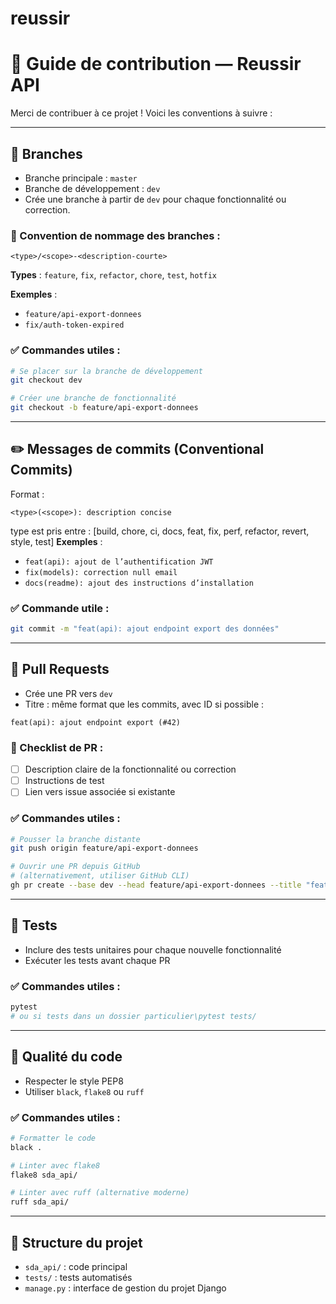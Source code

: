 # reussir
# 🤝 Guide de contribution — Reussir API

Merci de contribuer à ce projet ! Voici les conventions à suivre :

---

## 🧱 Branches

* Branche principale : `master`
* Branche de développement : `dev`
* Crée une branche à partir de `dev` pour chaque fonctionnalité ou correction.

### 🔹 Convention de nommage des branches :

```
<type>/<scope>-<description-courte>
```

**Types** : `feature`, `fix`, `refactor`, `chore`, `test`, `hotfix`

**Exemples** :

* `feature/api-export-donnees`
* `fix/auth-token-expired`

### ✅ Commandes utiles :

```bash
# Se placer sur la branche de développement
git checkout dev

# Créer une branche de fonctionnalité
git checkout -b feature/api-export-donnees
```

---

## ✏️ Messages de commits (Conventional Commits)

Format :

```
<type>(<scope>): description concise
```
type est pris entre : [build, chore, ci, docs, feat, fix, perf, refactor, revert, style, test]
**Exemples** :

* `feat(api): ajout de l’authentification JWT`
* `fix(models): correction null email`
* `docs(readme): ajout des instructions d’installation`

### ✅ Commande utile :

```bash
git commit -m "feat(api): ajout endpoint export des données"
```

---

## 🔀 Pull Requests

* Crée une PR vers `dev`
* Titre : même format que les commits, avec ID si possible :

```
feat(api): ajout endpoint export (#42)
```

### 📅 Checklist de PR :

* [ ] Description claire de la fonctionnalité ou correction
* [ ] Instructions de test
* [ ] Lien vers issue associée si existante

### ✅ Commandes utiles :

```bash
# Pousser la branche distante
git push origin feature/api-export-donnees

# Ouvrir une PR depuis GitHub
# (alternativement, utiliser GitHub CLI)
gh pr create --base dev --head feature/api-export-donnees --title "feat(api): ajout endpoint export (#42)" --body "Ajout d'un endpoint pour exporter les données. Fix #42."
```

---

## 🥪 Tests

* Inclure des tests unitaires pour chaque nouvelle fonctionnalité
* Exécuter les tests avant chaque PR

### ✅ Commandes utiles :

```bash
pytest
# ou si tests dans un dossier particulier\pytest tests/
```

---

## 🧼 Qualité du code

* Respecter le style PEP8
* Utiliser `black`, `flake8` ou `ruff`

### ✅ Commandes utiles :

```bash
# Formatter le code
black .

# Linter avec flake8
flake8 sda_api/

# Linter avec ruff (alternative moderne)
ruff sda_api/
```

---

## 📂 Structure du projet

* `sda_api/` : code principal
* `tests/` : tests automatisés
* `manage.py` : interface de gestion du projet Django
